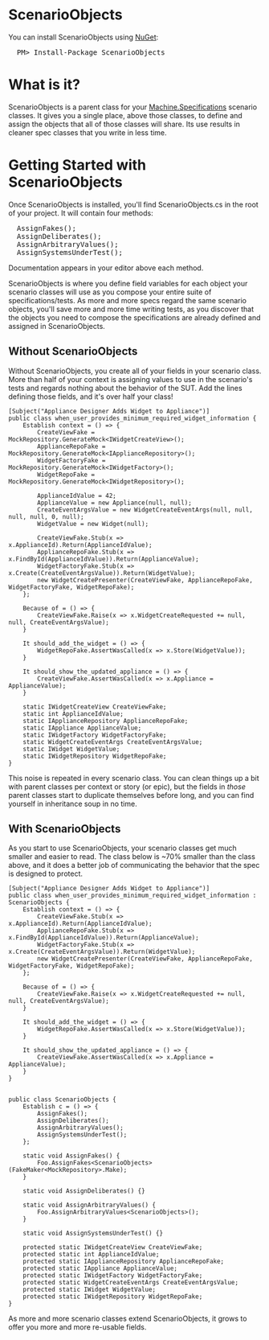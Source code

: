 ScenarioObjects
===============

You can install ScenarioObjects using [NuGet](http://nuget.org/packages/ScenarioObjects):

<pre>
  PM> Install-Package ScenarioObjects
</pre>

# What is it?

ScenarioObjects is a parent class for your [Machine.Specifications](https://github.com/machine/machine.specifications) scenario classes. It gives you a single place, above those classes, to define and assign the objects that all of those classes will share. Its use results in cleaner spec classes that you write in less time.

# Getting Started with ScenarioObjects

Once ScenarioObjects is installed, you'll find ScenarioObjects.cs in the root of your project. It will contain four methods:

<pre>
  AssignFakes();
  AssignDeliberates();
  AssignArbitraryValues();
  AssignSystemsUnderTest();
</pre>

Documentation appears in your editor above each method.

ScenarioObjects is where you define field variables for each object your scenario classes will use as you compose your entire suite of specifications/tests. As more and more specs regard the same scenario objects, you'll save more and more time writing tests, as you discover that the objects you need to compose the specifications are already defined and assigned in ScenarioObjects.

## Without ScenarioObjects

Without ScenarioObjects, you create all of your fields in your scenario class. More than half of your context is assigning values to use in the scenario's tests and regards nothing about the behavior of the SUT. Add the lines defining those fields, and it's over half your class!

    [Subject("Appliance Designer Adds Widget to Appliance")]
    public class when_user_provides_minimum_required_widget_information {
        Establish context = () => {
            CreateViewFake = MockRepository.GenerateMock<IWidgetCreateView>();
            ApplianceRepoFake = MockRepository.GenerateMock<IApplianceRepository>();
            WidgetFactoryFake = MockRepository.GenerateMock<IWidgetFactory>();
            WidgetRepoFake = MockRepository.GenerateMock<IWidgetRepository>();

            ApplianceIdValue = 42;
            ApplianceValue = new Appliance(null, null);
            CreateEventArgsValue = new WidgetCreateEventArgs(null, null, null, null, 0, null);
            WidgetValue = new Widget(null);

            CreateViewFake.Stub(x => x.ApplianceId).Return(ApplianceIdValue);
            ApplianceRepoFake.Stub(x => x.FindById(ApplianceIdValue)).Return(ApplianceValue);
            WidgetFactoryFake.Stub(x => x.Create(CreateEventArgsValue)).Return(WidgetValue);
            new WidgetCreatePresenter(CreateViewFake, ApplianceRepoFake, WidgetFactoryFake, WidgetRepoFake);
        };

        Because of = () => {
            CreateViewFake.Raise(x => x.WidgetCreateRequested += null, null, CreateEventArgsValue);
        }

        It should_add_the_widget = () => {
            WidgetRepoFake.AssertWasCalled(x => x.Store(WidgetValue));
        }

        It should_show_the_updated_appliance = () => {
            CreateViewFake.AssertWasCalled(x => x.Appliance = ApplianceValue);
        }

        static IWidgetCreateView CreateViewFake;
        static int ApplianceIdValue;
        static IApplianceRepository ApplianceRepoFake;
        static IAppliance ApplianceValue;
        static IWidgetFactory WidgetFactoryFake;
        static WidgetCreateEventArgs CreateEventArgsValue;
        static IWidget WidgetValue;
        static IWidgetRepository WidgetRepoFake;
    }

This noise is repeated in every scenario class. You can clean things up a bit with parent classes per context or story (or epic), but the fields in *those* parent classes start to duplicate themselves before long, and you can find yourself in inheritance soup in no time.

## With ScenarioObjects

As you start to use ScenarioObjects, your scenario classes get much smaller and easier to read. The class below is ~70% smaller than the class above, and it does a better job of communicating the behavior that the spec is designed to protect.

    [Subject("Appliance Designer Adds Widget to Appliance")]
    public class when_user_provides_minimum_required_widget_information : ScenarioObjects {
        Establish context = () => {
            CreateViewFake.Stub(x => x.ApplianceId).Return(ApplianceIdValue);
            ApplianceRepoFake.Stub(x => x.FindById(ApplianceIdValue)).Return(ApplianceValue);
            WidgetFactoryFake.Stub(x => x.Create(CreateEventArgsValue)).Return(WidgetValue);
            new WidgetCreatePresenter(CreateViewFake, ApplianceRepoFake, WidgetFactoryFake, WidgetRepoFake);
        };

        Because of = () => {
            CreateViewFake.Raise(x => x.WidgetCreateRequested += null, null, CreateEventArgsValue);
        }

        It should_add_the_widget = () => {
            WidgetRepoFake.AssertWasCalled(x => x.Store(WidgetValue));
        }

        It should_show_the_updated_appliance = () => {
            CreateViewFake.AssertWasCalled(x => x.Appliance = ApplianceValue);
        }
    }


    public class ScenarioObjects {
        Establish c = () => {
            AssignFakes();
            AssignDeliberates();
            AssignArbitraryValues();
            AssignSystemsUnderTest();
        };

        static void AssignFakes() {
            Foo.AssignFakes<ScenarioObjects>(FakeMaker<MockRepository>.Make);
        }

        static void AssignDeliberates() {}

        static void AssignArbitraryValues() {
            Foo.AssignArbitraryValues<ScenarioObjects>();
        }

        static void AssignSystemsUnderTest() {}

        protected static IWidgetCreateView CreateViewFake;
        protected static int ApplianceIdValue;
        protected static IApplianceRepository ApplianceRepoFake;
        protected static IAppliance ApplianceValue;
        protected static IWidgetFactory WidgetFactoryFake;
        protected static WidgetCreateEventArgs CreateEventArgsValue;
        protected static IWidget WidgetValue;
        protected static IWidgetRepository WidgetRepoFake;
    }

As more and more scenario classes extend ScenarioObjects, it grows to offer you more and more re-usable fields.
